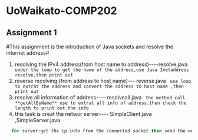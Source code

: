# UoWaikato-COMP202

## Assignment 1 
#This assignment is the introduction of Java sockets and resolve the internet address#
1.  resolving the IPv4 address(from host name to address)----resolve.java
``` under the loop to get the name of the address,use Java Inetaddress resolve,then print out```
2.  reverse recolving (from address to host name)--- reverse.java
``` use loop to extrat the address and convert the address to host name ,then print out```
3.  resolve all information of address---- resolveall.java
``` the method call **getAllByName** use to extrat all info of address,then check the length to print out the info```
4.  this task is creat the networ server---- SimpleClient.java ,SimpleServer.java
``` for client: create a sotck connect to serversocket if connect to server then get the message from the server
  for server:get the ip info from the connected socket then send the welcome message to this client socket.
```
	 
